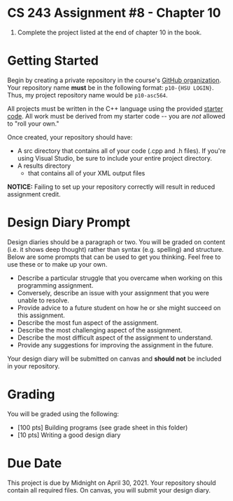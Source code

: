 # CS 243 Assignment #8 - Chapter 10
1. Complete the project listed at the end of chapter 10 in the book.    

# Getting Started
Begin by creating a private repository in the course's [GitHub organization](https://github.com/HSU-S21-CS243).
Your repository name **__must__** be in the following format: ```p10-{HSU LOGIN}```.  Thus, my project repository
name would be ```p10-asc564```. 

All projects must be written in the C++ language using the provided [starter code](https://github.com/HSU-S21-CS243/p10-starter).  All work must be derived from my starter code -- you are *not* allowed to "roll your own."  

Once created, your repository should have:
* A src directory that contains all of your code (.cpp and .h files).  If you're using Visual Studio, be sure to include your entire project directory.
* A results directory 
   * that contains all of your XML output files 

**__NOTICE:__** Failing to set up your repository correctly will result in reduced assignment credit.  

# Design Diary Prompt
Design diaries should be a paragraph or two.  You will be graded on content (i.e. it shows 
deep thought) rather than syntax (e.g. spelling) and structure.  Below are some prompts that can be used to get 
you thinking.  Feel free to use these or to make up your own.
* Describe a particular struggle that you overcame when working on this programming assignment.
* Conversely, describe an issue with your assignment that you were unable to resolve.
* Provide advice to a future student on how he or she might succeed on this assignment.
* Describe the most fun aspect of the assignment.
* Describe the most challenging aspect of the assignment.
* Describe the most difficult aspect of the assignment to understand.
* Provide any suggestions for improving the assignment in the future.

Your design diary will be submitted on canvas and **__should not__** be included in your repository.

# Grading
You will be graded using the following:
* [100 pts] Building programs (see grade sheet in this folder)
* [10 pts] Writing a good design diary

# Due Date
This project is due by Midnight on April 30, 2021.  Your repository should contain all required files.  On canvas, you will submit your design diary.